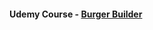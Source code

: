 #### Udemy Course - [Burger Builder](https://www.udemy.com/course/react-the-complete-guide-incl-redux/learn/lecture/13556406#notes)
